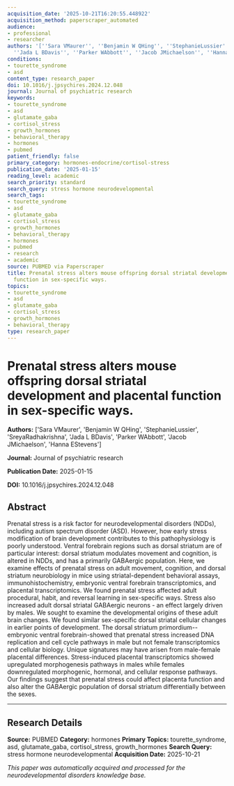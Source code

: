 ```yaml
---
acquisition_date: '2025-10-21T16:20:55.448922'
acquisition_method: paperscraper_automated
audience:
- professional
- researcher
authors: '[''Sara VMaurer'', ''Benjamin W QHing'', ''StephanieLussier'', ''SreyaRadhakrishna'',
  ''Jada L BDavis'', ''Parker WAbbott'', ''Jacob JMichaelson'', ''Hanna EStevens'']'
conditions:
- tourette_syndrome
- asd
content_type: research_paper
doi: 10.1016/j.jpsychires.2024.12.048
journal: Journal of psychiatric research
keywords:
- tourette_syndrome
- asd
- glutamate_gaba
- cortisol_stress
- growth_hormones
- behavioral_therapy
- hormones
- pubmed
patient_friendly: false
primary_category: hormones-endocrine/cortisol-stress
publication_date: '2025-01-15'
reading_level: academic
search_priority: standard
search_query: stress hormone neurodevelopmental
search_tags:
- tourette_syndrome
- asd
- glutamate_gaba
- cortisol_stress
- growth_hormones
- behavioral_therapy
- hormones
- pubmed
- research
- academic
source: PUBMED via Paperscraper
title: Prenatal stress alters mouse offspring dorsal striatal development and placental
  function in sex-specific ways.
topics:
- tourette_syndrome
- asd
- glutamate_gaba
- cortisol_stress
- growth_hormones
- behavioral_therapy
type: research_paper
---
```


# Prenatal stress alters mouse offspring dorsal striatal development and placental function in sex-specific ways.

**Authors:** ['Sara VMaurer', 'Benjamin W QHing', 'StephanieLussier', 'SreyaRadhakrishna', 'Jada L BDavis', 'Parker WAbbott', 'Jacob JMichaelson', 'Hanna EStevens']

**Journal:** Journal of psychiatric research

**Publication Date:** 2025-01-15

**DOI:** 10.1016/j.jpsychires.2024.12.048

## Abstract

Prenatal stress is a risk factor for neurodevelopmental disorders (NDDs), including autism spectrum disorder (ASD). However, how early stress modification of brain development contributes to this pathophysiology is poorly understood. Ventral forebrain regions such as dorsal striatum are of particular interest: dorsal striatum modulates movement and cognition, is altered in NDDs, and has a primarily GABAergic population. Here, we examine effects of prenatal stress on adult movement, cognition, and dorsal striatum neurobiology in mice using striatal-dependent behavioral assays, immunohistochemistry, embryonic ventral forebrain transcriptomics, and placental transcriptomics. We found prenatal stress affected adult procedural, habit, and reversal learning in sex-specific ways. Stress also increased adult dorsal striatal GABAergic neurons - an effect largely driven by males. We sought to examine the developmental origins of these adult brain changes. We found similar sex-specific dorsal striatal cellular changes in earlier points of development. The dorsal striatum primordium--embryonic ventral forebrain-showed that prenatal stress increased DNA replication and cell cycle pathways in male but not female transcriptomics and cellular biology. Unique signatures may have arisen from male-female placental differences. Stress-induced placental transcriptomics showed upregulated morphogenesis pathways in males while females downregulated morphogenic, hormonal, and cellular response pathways. Our findings suggest that prenatal stress could affect placenta function and also alter the GABAergic population of dorsal striatum differentially between the sexes.

---

## Research Details

**Source:** PUBMED
**Category:** hormones
**Primary Topics:** tourette_syndrome, asd, glutamate_gaba, cortisol_stress, growth_hormones
**Search Query:** stress hormone neurodevelopmental
**Acquisition Date:** 2025-10-21

*This paper was automatically acquired and processed for the neurodevelopmental disorders knowledge base.*
